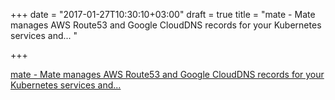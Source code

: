 +++
date = "2017-01-27T10:30:10+03:00"
draft = true
title = "mate - Mate manages AWS Route53 and Google CloudDNS records for your Kubernetes services and... "

+++

<p><a href="https://t.co/JbS723jWUL">mate - Mate manages AWS Route53 and Google CloudDNS records for your Kubernetes services and... </a></p>
